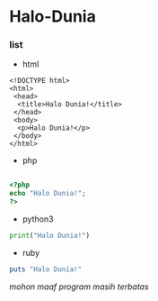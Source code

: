 # Halo-Dunia

### list

- html

```
<!DOCTYPE html>
<html>
 <head>
  <title>Halo Dunia!</title>
 </head>
 <body>
  <p>Halo Dunia!</p>
 </body>
</html>
```

- php

```php

<?php
echo "Halo Dunia!";
?>

```

- python3

```python
print("Halo Dunia!")
```

- ruby

```ruby
puts "Halo Dunia!"
```

*mohon maaf program masih terbatas*
